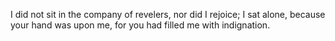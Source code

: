I did not sit in the company of revelers, nor did I rejoice; I sat alone, because your hand was upon me, for you had filled me with indignation.
